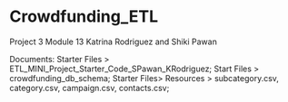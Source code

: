 # Crowdfunding_ETL
Project 3 Module 13
Katrina Rodriguez and Shiki Pawan

Documents:
Starter Files > ETL_MINI_Project_Starter_Code_SPawan_KRodriguez;
Start Files > crowdfunding_db_schema;
Starter Files> Resources > subcategory.csv, category.csv, campaign.csv, contacts.csv;
